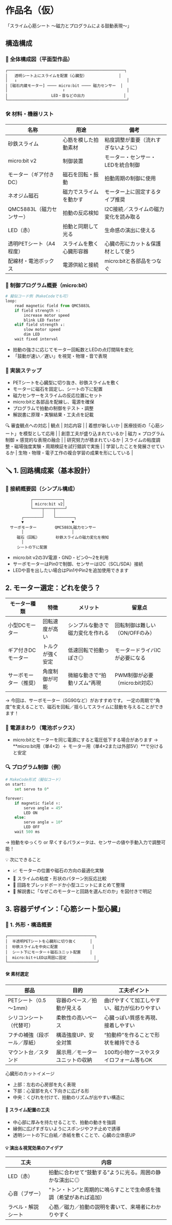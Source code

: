 # 作品名（仮）

「スライム心筋シート ～磁力とプログラムによる鼓動表現～」

## 構造構成
### 🔹 全体構成図（平面型作品）

```
┌───────────────────────────────────────────────────┐
│   透明シート上にスライムを配置（心臓型）              │
│   ↓                                                │
│ [磁石内蔵モーター] ──── micro:bit ──── 磁力センサー  │
│                        ↑                           │
│                   LED・音などの出力                 │
└────────────────────────────────────────────────────┘
```

### 🛠 材料・機器リスト

| 名称 | 用途 | 備考 |
| ---- | ---- | ---- | 
| 砂鉄スライム | 心筋を模した拍動素材 | 粘度調整が重要（流れすぎないように） | 
| micro:bit v2 | 制御装置 | モーター・センサー・LEDを統合制御 | 
| モーター（ギア付きDC） | 磁石を回転・振動 | 拍動周期の制御に使用 | 
| ネオジム磁石 | 磁力でスライムを動かす | モーター上に固定するタイプ推奨 | 
| QMC5883L（磁力センサー） | 拍動の反応検知 | I2C接続／スライムの磁力変化を読み取る | 
| LED（赤） | 拍動と同期して光る | 生命感の演出に使える | 
| 透明PETシート（A4程度） | スライムを敷く心臓形容器 | 心臓の形にカット＆保護材として使う | 
| 配線材・電池ボックス | 電源供給と接続 | micro:bitと各部品をつなぐ | 



### 🧠 制御プログラム概要（micro:bit）

```py
# 擬似コード例（MakeCodeでも可）
loop:
    read magnetic field from QMC5883L
    if field strength ↑:
        increase motor speed
        blink LED faster
    elif field strength ↓:
        slow motor speed
        dim LED
    wait fixed interval
```

- 拍動の強さに応じてモーター回転数とLEDの点灯間隔を変化
- 「鼓動が速い／遅い」を視覚・物理・音で表現

### 🎯 実装ステップ
- PETシートを心臓型に切り抜き、砂鉄スライムを敷く
- モーターに磁石を固定し、シートの下に配置
- 磁力センサーをスライムの反応位置にセット
- micro:bitと各部品を配線し、電源を確保
- プログラムで拍動の制御をテスト・調整
- 解説書に原理・実験結果・工夫点を記載

🔍 審査観点への対応
| 観点 | 対応内容 | 
| 着想が新しいか | 医療技術の「心筋シート」を模型として応用 | 
| 創意工夫が盛り込まれているか | 磁力 × プログラム制御 × 感覚的な表現の融合 | 
| 研究努力が積まれているか | スライムの粘度調整・磁場強度実験・周期検証を試行錯誤で実施 | 
| 学習したことを発展させているか | 生物・物理・電子工作の複合学習の成果を形にしている | 


## 🪛 1. 回路構成案（基本設計）
### 🧩 接続概要図（シンプル構成）
```
           ┌─────────────┐
           │ micro:bit v2│
           └────┬────┬────┘
                │    │
       ┌────────┘    └────────┐
       ▼                     ▼
  サーボモーター        QMC5883L磁力センサー
       │                     │
     磁石（回転）       砂鉄スライムの磁力変化を検知
       │
     シートの下に配置
```

- micro:bit v2の3V電源・GND・ピン0〜2を利用
- サーボモーターはPin0で制御、センサーはI2C（SCL/SDA）接続
- LEDや音を出したい場合はPin1やPin2を追加使用できます

## 2. モーター選定：どれを使う？

| モーター種類 | 特徴 | メリット | 留意点 | 
| ----------  | --- | ------- | ------ | 
| 小型DCモーター | 回転速度が高い | シンプルな動きで磁力変化を作れる | 回転制御は難しい（ON/OFFのみ） | 
| ギア付きDCモーター | トルクが強く安定 | 低速回転で拍動っぽさ◎ | モータードライバICが必要になる | 
| サーボモーター（推奨） | 角度制御が可能 | 微細な動きで“拍動リズム”再現 | PWM制御が必要（micro:bit対応） | 


→ 今回は、サーボモーター（SG90など）がおすすめです。
一定の周期で“角度”を変えることで、磁石を回転／揺らしてスライムに鼓動を与えることができます！

### 🔋 電源まわり（電池ボックス）
- micro:bitとモーターを同じ電源にすると電圧低下する場合があります
→ **micro:bit用（単4×2）＋ モーター用（単4×2または外部5V）**で分けると安定

### 🔍 プログラム制御（例）
```py
# MakeCode形式（擬似コード）
on start:
    set servo to 0°

forever:
    if magnetic field ↑:
        servo angle = 45°
        LED ON
    else:
        servo angle = 10°
        LED OFF
    wait 500 ms
```


→ 拍動をゆっくり or 早くするパラメータは、センサーの値や手動入力で調整可能！

💡 次にできること
- 📈 モーターの位置や磁石の方向の最適化実験
- 🧪 スライムの粘度・形状のパターン別反応比較
- 🔧 回路をブレッドボードか小型ユニットにまとめて整理
- 📄 解説書に「なぜこのモーターと回路を選んだのか」を図付きで明記

## 3. 容器デザイン：「心筋シート型心臓」
### 🎨 1. 外形・構造概要
```
┌──────────────────────────────────────┐
│  半透明PETシートを心臓形に切り抜く      │
│  砂鉄スライムを中央に配置               │
│  シート下にモーター＋磁石ユニット配置    │
│  micro:bit＋LEDは周囲に固定            │
└───────────────────────────────────────┘
```

#### 🛠 素材選定

| 部品 | 目的 | 工夫ポイント | 
| --- | ----- | ---------- |
| PETシート（0.5～1mm） | 容器のベース／拍動が見える | 曲げやすくて加工しやすい、磁力が伝わりやすい | 
| シリコンシート（代替可） | 柔軟性の高いベース | 心臓っぽい質感を再現、接着しやすい | 
| フチの補強（段ボール／厚紙） | 構造強度UP、安全対策 | “拍動枠”を作ることで形状を維持できる | 
| マウント台／スタンド | 展示用／モーターユニットの収納 | 100均小物ケースやスタイロフォーム等もOK | 

心臓形のカットイメージ
- 上部：左右の心房部を丸く表現
- 下部：心室部を丸く下向きに広げる形
- 中央：くびれを付けて、拍動のリズムが出やすい構造に

#### 🧪 スライム配置の工夫
- 中心部に厚みを持たせることで、拍動の動きを強調
- 縁側に広げすぎないようにスポンジやフチ止めで誘導
- 透明シートの下に白紙／赤紙を敷くことで、心臓の立体感UP

#### 💡 演出＆視覚効果のアイデア

| 工夫 | 内容 |
| ----- | ----|  
| LED（赤） | 拍動に合わせて“鼓動する”ように光る。周囲の静かな演出に◎ | 
| 心音（ブザー） | “トン・トン”と周期的に鳴らすことで生命感を強調（希望があれば追加） | 
| ラベル・解説シート | 心筋／磁力／拍動の説明を書いて、来場者にわかりやすく | 

<script src="https://makecode.com/gh-pages-embed.js"></script><script>makeCodeRender("{{ site.makecode.home_url }}", "{{ site.github.owner_name }}/{{ site.github.repository_name }}");</script>



